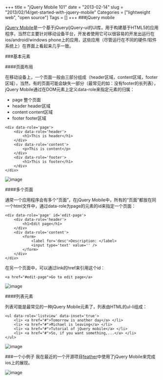 +++
title = "jQuery Mobile 101"
date = "2013-02-14"
slug = "2013/02/14/get-started-with-jquery-mobile"
Categories = ["lightweight web", "open source"]
Tags = []
+++
###jQuery mobile

[jQuery Mobile](http://jquerymobile.com/)是一个基于jQuery/jQuery-ui的UI库，用于构建基于HTML5的应用程序，当然它主要针对移动设备平台，开发者使用它可以很容易的开发出运行在ios/android/windows phone上的应用，这些应用（尽管运行在不同的硬件/软件系统上）在界面上看起来几乎一致。

###基本元素

####页面布局

在移动设备上，一个页面一般由三部分组成（header区域，content区域，footer区域），当然，有的页面可能会缺失一部分（最常见的如：没有footer的长列表），jQuery Mobile通过在DOM元素上定义data-role来指定元素的归属：

-	page 整个页面
-	header header区域
-	content content区域
-	footer footer区域

```
<div data-role='page'>
    <div data-role='header'>
        <h1>This is header</h1>
    </div>
    <div data-role='content'>
        <p>This is content</p>
    </div>
    <div data-role='footer'>
        <h1>This is footer</h1>
    </div>
</div>
```

![image](/images/2013/02/jquery-mobile-page.png)

####多个页面

通常一个应用程序会有多个“页面”，在jQuery Mobile中，所有的“页面”都放在同一个html文件中，通过data-role为page的元素的id来指定一个页面：

```
<div data-role='page' id='edit-page'>
    <div data-role='header'>
        <h1>Edit page</h1>
    </div>
    <div data-role='content'>
        <form>
        	<label for='desc'>Description: </label>
        	<input type='text' value='' />
        </form>
    </div>
</div>
```

在另一个页面中，可以通过link的href来引用这个id：

```
<a href="#edit-page">Go to edit page</a>
```

![image](/images/2013/02/jquery-mobile-multi-page.png)

####列表元素

列表可能是最常见的一种jQuery Mobile元素了，列表由HTML的ul-li组成：

```
<ul data-role='listview' data-inset='true'>
	<li> <a href="#">Tomorrow is another day</a> </li>
	<li> <a href="#">Michael is leaving</a> </li>
	<li> <a href="#">Tutorial of jQuery mobile</a> </li>
	<li> <a href="#">So, if you want something,...</a> </li>
</ul>
```

![image](/images/2013/02/jquery-mobile-list.png)

###一个小例子
我在最近的一个开源项目[feather](https://github.com/abruzzi/feather)中使用了jQuery Mobile来完成ios上的展现。

![image](/images/2013/02/feather-mobile.png)
